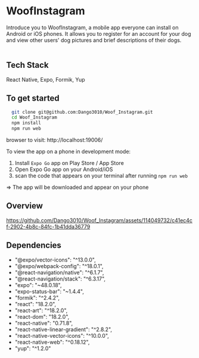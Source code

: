 # WoofInstagram

Introduce you to WoofInstagram, a mobile app everyone can install on Android or iOS phones. It allows you to register for an account for your dog and view other users' dog pictures and brief descriptions of their dogs.
<br></br>

## Tech Stack

React Native, Expo, Formik, Yup

## To get started

```bash
  git clone git@github.com:Dango3010/Woof_Instagram.git
  cd Woof_Instagram
  npm install
  npm run web
```
browser to visit: http://localhost:19006/

To view the app on a phone in development mode:
1. Install `Expo Go` app on Play Store / App Store
2. Open Expo Go app on your Android/iOS
3. scan the code that appears on your terminal after running `npm run web`

=> The app will be downloaded and appear on your phone

## Overview

https://github.com/Dango3010/Woof_Instagram/assets/114049732/c41ec4cf-2902-4b8c-84fc-1b41dda36779

## Dependencies

- "@expo/vector-icons": "^13.0.0",
- "@expo/webpack-config": "^18.0.1",
- "@react-navigation/native": "^6.1.7",
- "@react-navigation/stack": "^6.3.17",
- "expo": "~48.0.18",
- "expo-status-bar": "~1.4.4",
- "formik": "^2.4.2",
- "react": "18.2.0",
- "react-art": "^18.2.0",
- "react-dom": "18.2.0",
- "react-native": "0.71.8",
- "react-native-linear-gradient": "^2.8.2",
- "react-native-vector-icons": "^10.0.0",
- "react-native-web": "^0.18.12",
- "yup": "^1.2.0"


